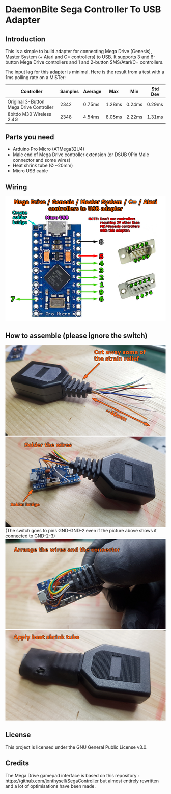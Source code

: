 # DaemonBite Sega Controller To USB Adapter
## Introduction
This is a simple to build adapter for connecting Mega Drive (Genesis), Master System (+ Atari and C= controllers) to USB. It supports 3 and 6-button Mega Drive controllers and 1 and 2-button SMS/Atari/C= controllers.

The input lag for this adapter is minimal. Here is the result from a test with a 1ms polling rate on a MiSTer:

| Controller | Samples | Average | Max | Min | Std Dev |
| ------ | ------ | ------ | ------ | ------ | ------ | 
| Original 3-Button Mega Drive Controller | 2342 | 0.75ms | 1.28ms | 0.24ms | 0.29ms |
| 8bitdo M30 Wireless 2.4G | 2348 | 4.54ms | 8.05ms | 2.22ms | 1.31ms |

## Parts you need
- Arduino Pro Micro (ATMega32U4)
- Male end of Mega Drive controller extension (or DSUB 9Pin Male connector and some wires)
- Heat shrink tube (Ø ~20mm)
- Micro USB cable

## Wiring
![Assemble1](images/sega-usb-adapter-wiring.png)

## How to assemble (please ignore the switch)
![Assemble1](images/sega-usb-adapter-1.png)
![Assemble1](images/sega-usb-adapter-2.png)  
(The switch goes to pins GND-GND-2 even if the picture above shows it connected to GND-2-3)
![Assemble1](images/sega-usb-adapter-3.png)
![Assemble1](images/sega-usb-adapter-4.png)

## License
This project is licensed under the GNU General Public License v3.0.

## Credits
The Mega Drive gamepad interface is based on this repository : https://github.com/jonthysell/SegaController but almost entirely rewritten and a lot of optimisations have been made.

